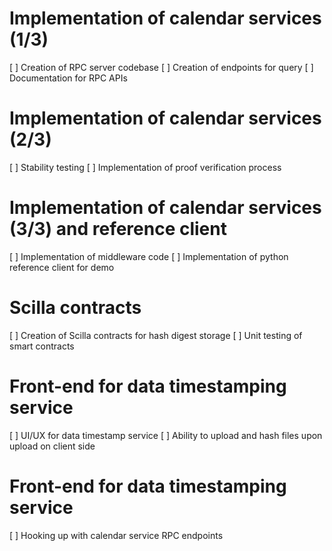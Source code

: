 # Implementation of calendar services (1/3)
[ ] Creation of RPC server codebase
[ ] Creation of endpoints for query
[ ] Documentation for RPC APIs

# Implementation of calendar services (2/3)
[ ] Stability testing
[ ] Implementation of proof verification process 

# Implementation of calendar services (3/3) and reference client
[ ] Implementation of middleware code
[ ] Implementation of python reference client for demo

# Scilla contracts
[ ] Creation of Scilla contracts for hash digest storage
[ ] Unit testing of smart contracts

# Front-end for data timestamping service
[ ] UI/UX for data timestamp service
[ ] Ability to upload and hash files upon upload on client side

# Front-end for data timestamping service
[ ] Hooking up with calendar service RPC endpoints


